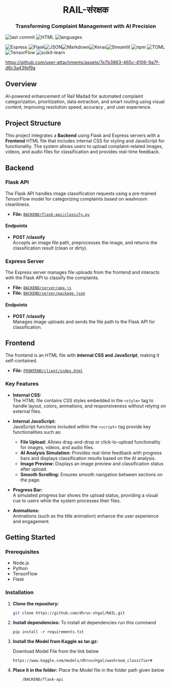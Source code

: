<div align="center">
  <h1>RAIL-संरक्षक</h1>
</div>

<div align="center">
  <h3>Transforming Complaint Management with AI Precision</h3>
</div>

![last commit](https://img.shields.io/badge/last%20commit-April-blue)         ![HTML](https://img.shields.io/badge/html-86.2%25-blue)           ![languages](https://img.shields.io/badge/languages-3-blue)







![Express](https://img.shields.io/badge/Express-black?logo=express&logoColor=white) ![Flask](https://img.shields.io/badge/Flask-black?logo=flask&logoColor=white)![JSON](https://img.shields.io/badge/JSON-black?logo=json&logoColor=white)![Markdown](https://img.shields.io/badge/Markdown-black?logo=markdown&logoColor=white)![Keras](https://img.shields.io/badge/Keras-red?logo=keras&logoColor=white)![Streamlit](https://img.shields.io/badge/Streamlit-FF4B4B?logo=streamlit&logoColor=white)
![npm](https://img.shields.io/badge/npm-CB3837?logo=npm&logoColor=white)
![TOML](https://img.shields.io/badge/TOML-8D6748?logo=toml&logoColor=white)
![TensorFlow](https://img.shields.io/badge/TensorFlow-FF6F00?logo=tensorflow&logoColor=white)
![scikit-learn](https://img.shields.io/badge/scikit--learn-F7931E?logo=scikit-learn&logoColor=white)






https://github.com/user-attachments/assets/7e7b3863-465c-4106-9a7f-d8c3a43fef9a

## Overview

AI-powered enhancement of Rail Madad for automated complaint categorization, prioritization, data extraction, and smart routing using visual content, improving resolution speed, accuracy , and user experience.

## Project Structure

This project integrates a **Backend** using Flask and Express servers with a **Frontend** HTML file that includes internal CSS for styling and JavaScript for functionality. The system allows users to upload complaint-related images, videos, and audio files for classification and provides real-time feedback.

## Backend

### Flask API

The Flask API handles image classification requests using a pre-trained TensorFlow model for categorizing complaints based on washroom cleanliness.

- **File:** [`BACKEND/flask-api/classify.py`](BACKEND/flask-api/classify.py)

#### Endpoints

- **POST /classify**  
  Accepts an image file path, preprocesses the image, and returns the classification result (clean or dirty).

### Express Server

The Express server manages file uploads from the frontend and interacts with the Flask API to classify the complaints.

- **File:** [`BACKEND/server/app.js`](BACKEND/server/app.js)  
- **File:** [`BACKEND/server/package.json`](BACKEND/server/package.json)

#### Endpoints

- **POST /classify**  
  Manages image uploads and sends the file path to the Flask API for classification.

## Frontend

The frontend is an HTML file with **internal CSS and JavaScript**, making it self-contained.

- **File:** [`FRONTEND/client/index.html`](FRONTEND/client/index.html)

### Key Features

- **Internal CSS:**  
  The HTML file contains CSS styles embedded in the `<style>` tag to handle layout, colors, animations, and responsiveness without relying on external files.
  
- **Internal JavaScript:**  
  JavaScript functions included within the `<script>` tag provide key functionalities such as:
  - **File Upload:** Allows drag-and-drop or click-to-upload functionality for images, videos, and audio files.
  - **AI Analysis Simulation:** Provides real-time feedback with progress bars and displays classification results based on the AI analysis.
  - **Image Preview:** Displays an image preview and classification status after upload.
  - **Smooth Scrolling:** Ensures smooth navigation between sections on the page.

- **Progress Bar:**  
  A simulated progress bar shows the upload status, providing a visual cue to users while the system processes their files.

- **Animations:**  
  Animations (such as the title animation) enhance the user experience and engagement.

## Getting Started

### Prerequisites

- Node.js  
- Python  
- TensorFlow  
- Flask

### Installation

1. **Clone the repository:**
   ```sh
   git clone https://github.com/dhruv-shgal/RAIL.git
   ```

2. **Install dependencies:**
To install all dependencies run this command
   ```
   pip install -r requirements.txt
   ```

3. **Install the Model from Kaggle as tar.gz:**
   
   Download Model File from the link below
   ```
   https://www.kaggle.com/models/dhruvshgal/washroom_classifier#
   ````

4. **Place it in the folder:**
Place the Model file in the folder path given below
    ```
        /BACKEND/flask-api
    ```
